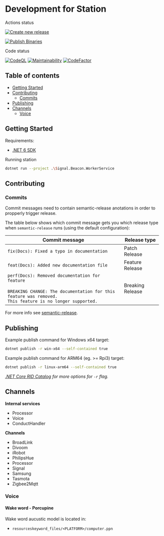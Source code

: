 # Development for Station

Actions status

[![Create new release](https://github.com/signalco-io/station/actions/workflows/create-release.yml/badge.svg)](https://github.com/signalco-io/station/actions/workflows/create-release.yml)

[![Publish Binaries](https://github.com/signalco-io/station/actions/workflows/release-binaries.yml/badge.svg)](https://github.com/signalco-io/station/actions/workflows/release-binaries.yml)

Code status

[![CodeQL](https://github.com/signalco-io/station/actions/workflows/codeql-analysis.yml/badge.svg)](https://github.com/signalco-io/station/actions/workflows/codeql-analysis.yml)
[![Maintainability](https://api.codeclimate.com/v1/badges/61b2b1f79a40220b7054/maintainability)](https://codeclimate.com/github/signalco-io/station/maintainability)
[![CodeFactor](https://www.codefactor.io/repository/github/signalco-io/station/badge)](https://www.codefactor.io/repository/github/signalco-io/station)

## Table of contents

- [Getting Started](#getting-started)
- [Contributing](#contributing)
  - [Commits](#commits)
- [Publishing](#publishing)
- [Channels](#channels)
  - [Voice](#voice)

## Getting Started

Requirements:
- [.NET 6 SDK](https://dotnet.microsoft.com/)

Running station

```bash
dotnet run --project .\Signal.Beacon.WorkerService
```

## Contributing

### Commits

Commit messages need to contain semantic-release anotations in order to propperly trigger release.

The table below shows which commit message gets you which release type when `semantic-release` runs (using the default configuration):

| Commit message | Release type               |
| -------------- | -------------------------- |
| `fix(Docs): Fixed a typo in documentation` | Patch Release |
| `feat(Docs): Added new documentation file` | Feature Release |
| `perf(Docs): Removed documentation for feature`<br><br>`BREAKING CHANGE: The documentation for this feature was removed.`<br>`This feature is no longer supported.` | Breaking Release |

For more info see [semantic-release](https://semantic-release.gitbook.io/semantic-release/).

## Publishing

Example publish command for Windows x64 target:

```bash
dotnet publish -r win-x64 --self-contained true
```

Example publish command for ARM64 (eg. >= Rpi3) target:

```bash
dotnet publish -r linux-arm64 --self-contained true
```

_[.NET Core RID Catalog](https://docs.microsoft.com/en-us/dotnet/core/rid-catalog) for more options for `-r` flag._

## Channels

**Internal services**

- Processor
- Voice
- ConductHandler

**Channels**

- BroadLink
- Divoom
- iRobot
- PhilipsHue
- Processor
- Signal
- Samsung
- Tasmota
- Zigbee2Mqtt

### Voice

#### Wake word - Porcupine

Wake word aucustic model is located in:

- `resourceskeyword_files/<PLATFORM>/computer.ppn`

